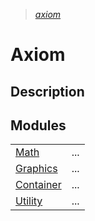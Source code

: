 > _[axiom](./axiom.md)_

# Axiom

## Description

## Modules

|                                   |                                         |
|-----------------------------------|-----------------------------------------|
|[Math](./axiom/math.md)            |...                                      |
|[Graphics](./axiom/graphics.md)    |...                                      |
|[Container](./axiom/container.md)  |...                                      |
|[Utility](./axiom/utility.md)      |...                                      |
